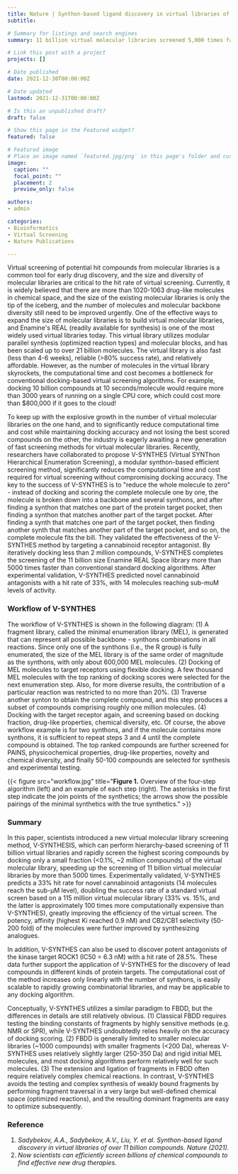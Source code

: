 ```yaml
---
title: Nature | Synthon-based ligand discovery in virtual libraries of over 11 billion compounds
subtitle: 

# Summary for listings and search engines
summary: 11 billion virtual molecular libraries screened 5,000 times faster

# Link this post with a project
projects: []

# Date published
date: 2021-12-30T00:00:00Z

# Date updated
lastmod: 2021-12-31T00:00:00Z

# Is this an unpublished draft?
draft: false

# Show this page in the Featured widget?
featured: false

# Featured image
# Place an image named `featured.jpg/png` in this page's folder and customize its options here.
image:
  caption: ""
  focal_point: ""
  placement: 2
  preview_only: false

authors:
- admin

categories:
- Bioinformatics
- Virtual Screening
- Nature Publications

---
```


Virtual screening of potential hit compounds from molecular libraries is a common tool for early drug discovery, and the size and diversity of molecular libraries are critical to the hit rate of virtual screening. Currently, it is widely believed that there are more than 1020-1063 drug-like molecules in chemical space, and the size of the existing molecular libraries is only the tip of the iceberg, and the number of molecules and molecular backbone diversity still need to be improved urgently. One of the effective ways to expand the size of molecular libraries is to build virtual molecular libraries, and Enamine's REAL (readily available for synthesis) is one of the most widely used virtual libraries today. This virtual library utilizes modular parallel synthesis (optimized reaction types) and molecular blocks, and has been scaled up to over 21 billion molecules. The virtual library is also fast (less than 4-6 weeks), reliable (>80% success rate), and relatively affordable. However, as the number of molecules in the virtual library skyrockets, the computational time and cost becomes a bottleneck for conventional docking-based virtual screening algorithms. For example, docking 10 billion compounds at 10 seconds/molecule would require more than 3000 years of running on a single CPU core, which could cost more than $800,000 if it goes to the cloud!

To keep up with the explosive growth in the number of virtual molecular libraries on the one hand, and to significantly reduce computational time and cost while maintaining docking accuracy and not losing the best scored compounds on the other, the industry is eagerly awaiting a new generation of fast screening methods for virtual molecular libraries. Recently, researchers have collaborated to propose V-SYNTHES (Virtual SYNThon Hierarchical Enumeration Screening), a modular synthon-based efficient screening method, significantly reduces the computational time and cost required for virtual screening without compromising docking accuracy. The key to the success of V-SYNTHES is to "reduce the whole molecule to zero" - instead of docking and scoring the complete molecule one by one, the molecule is broken down into a backbone and several synthons, and after finding a synthon that matches one part of the protein target pocket, then finding a synthon that matches another part of the target pocket. After finding a synth that matches one part of the target pocket, then finding another synth that matches another part of the target pocket, and so on, the complete molecule fits the bill. They validated the effectiveness of the V-SYNTHES method by targeting a cannabinoid receptor antagonist. By iteratively docking less than 2 million compounds, V-SYNTHES completes the screening of the 11 billion size Enamine REAL Space library more than 5000 times faster than conventional standard docking algorithms. After experimental validation, V-SYNTHES predicted novel cannabinoid antagonists with a hit rate of 33%, with 14 molecules reaching sub-muM levels of activity. 


### Workflow of V-SYNTHES

The workflow of V-SYNTHES is shown in the following diagram: (1) A fragment library, called the minimal enumeration library (MEL), is generated that can represent all possible backbone - synthons combinations in all reactions. Since only one of the synthons (i.e., the R group) is fully enumerated, the size of the MEL library is of the same order of magnitude as the synthons, with only about 600,000 MEL molecules. (2) Docking of MEL molecules to target receptors using flexible docking. A few thousand MEL molecules with the top ranking of docking scores were selected for the next enumeration step. Also, for more diverse results, the contribution of a particular reaction was restricted to no more than 20%. (3) Traverse another synton to obtain the complete compound, and this step produces a subset of compounds comprising roughly one million molecules. (4) Docking with the target receptor again, and screening based on docking fraction, drug-like properties, chemical diversity, etc. Of course, the above workflow example is for two synthons, and if the molecule contains more synthons, it is sufficient to repeat steps 3 and 4 until the complete compound is obtained. The top ranked compounds are further screened for PAINS, physicochemical properties, drug-like properties, novelty and chemical diversity, and finally 50-100 compounds are selected for synthesis and experimental testing.

{{< figure src="workflow.jpg" title="**Figure 1.** Overview of the four-step algorithm (left) and an example of each step (right). The asterisks in the first step indicate the join points of the synthetics; the arrows show the possible pairings of the minimal synthetics with the true synthetics." >}}



### Summary

In this paper, scientists introduced a new virtual molecular library screening method, V-SYNTHESIS, which can perform hierarchy-based screening of 11 billion virtual libraries and rapidly screen the highest scoring compounds by docking only a small fraction (<0.1%, \~2 million compounds) of the virtual molecular library, speeding up the screening of 11 billion virtual molecular libraries by more than 5000 times. Experimentally validated, V-SYNTHES predicts a 33% hit rate for novel cannabinoid antagonists (14 molecules reach the sub-μM level), doubling the success rate of a standard virtual screen based on a 115 million virtual molecular library (33% vs. 15%, and the latter is approximately 100 times more computationally expensive than V-SYNTHES), greatly improving the efficiency of the virtual screen. The potency, affinity (highest Ki reached 0.9 nM) and CB2/CB1 selectivity (50-200 fold) of the molecules were further improved by synthesizing analogues.

In addition, V-SYNTHES can also be used to discover potent antagonists of the kinase target ROCK1 (IC50 = 6.3 nM) with a hit rate of 28.5%. These data further support the application of V-SYNTHES for the discovery of lead compounds in different kinds of protein targets. The computational cost of the method increases only linearly with the number of synthons, is easily scalable to rapidly growing combinatorial libraries, and may be applicable to any docking algorithm.

Conceptually, V-SYNTHES utilizes a similar paradigm to FBDD, but the differences in details are still relatively obvious. (1) Classical FBDD requires testing the binding constants of fragments by highly sensitive methods (e.g. NMR or SPR), while V-SYNTHES undoubtedly relies heavily on the accuracy of docking scoring. (2) FBDD is generally limited to smaller molecular libraries (\~1000 compounds) with smaller fragments (<200 Da), whereas V-SYNTHES uses relatively slightly larger (250-350 Da) and rigid initial MEL molecules, and most docking algorithms perform relatively well for such molecules. (3) The extension and ligation of fragments in FBDD often require relatively complex chemical reactions. In contrast, V-SYNTHES avoids the testing and complex synthesis of weakly bound fragments by performing fragment traversal in a very large but well-defined chemical space (optimized reactions), and the resulting dominant fragments are easy to optimize subsequently.



### Reference

1.	_Sadybekov, A.A., Sadybekov, A.V., Liu, Y. et al. Synthon-based ligand discovery in virtual libraries of over 11 billion compounds. Nature (2021)._
2.	_Now scientists can efficiently screen billions of chemical compounds to find effective new drug therapies._


